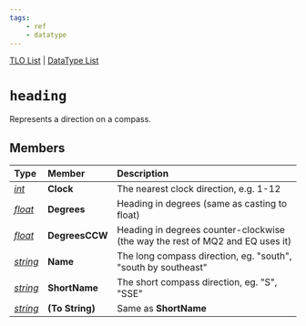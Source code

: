 ```yaml
---
tags:
    - ref
    - datatype
---
```

[TLO List](../top-level-objects/tlo-list.md) | [DataType List](../data-types/datatype-list.md)
# `heading`

Represents a direction on a compass.

## Members

| **Type** | **Member** | **Description** |
| :--- | :--- | :--- |
| [_int_](datatype-int.md) | **Clock** | The nearest clock direction, e.g. 1-12 |
| [_float_](datatype-float.md) | **Degrees** | Heading in degrees (same as casting to float) |
| [_float_](datatype-float.md) | **DegreesCCW** | Heading in degrees counter-clockwise (the way the rest of MQ2 and EQ uses it) |
| [_string_](datatype-string.md) | **Name** | The long compass direction, eg. "south", "south by southeast" |
| [_string_](datatype-string.md) | **ShortName** | The short compass direction, eg. "S", "SSE" |
| [_string_](datatype-string.md) | **(To String)** | Same as **ShortName** |
